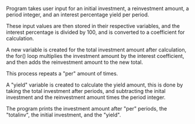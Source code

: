 Program takes user input for an initial investment, a reinvestment amount, a period integer, 
and an interest percentage yield per period.

These input values are then stored in their respective variables, 
and the interest percentage is divided by 100, and is converted to a coefficient for calculation.

A new variable is created for the total investment amount after calculation, 
the for() loop multiplies the investment amount by the interest coefficient, 
and then adds the reinvestment amount to the new total.

This process repeats a "per" amount of times.

A "yield" variable is created to calculate the yield amount, 
this is done by taking the total investment after periods, 
and subtracting the inital investment and the reinvestment amount times the period integer.

The program prints the investment amount after "per" periods, the "totalinv", the initial investment, and the "yield".
